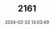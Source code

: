 ---
title: "2161"
category: "Asiagomphus yayeyamensis"
draft: false
date: 2024-02-22 13:03:49
languages:
  Japanese: ["Yaeyama-sanae"]
---